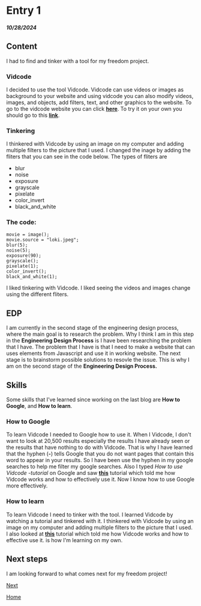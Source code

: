 # Entry 1
##### 10/28/2024

## Content
I had to find and tinker with a tool for my freedom project. 

### Vidcode
I decided to use the tool Vidcode. Vidcode can use videos or images as background to your website and using vidcode you can also modify videos, images, and objects, add filters, text, and other graphics to the website. To go to the vidcode website you can click **[here](https://www.vidcode.com/)**. To try it on your own you should go to this **[link](https://vidcode.com/project/intro)**.

### Tinkering
I thinkered with Vidcode by using an image on my computer and adding multiple filters to the picture that I used. I changed the inage by adding the fliters that you can see in the code below. The types of fliters are 

* blur
* noise
* exposure
* grayscale
* pixelate
* color_invert
* black_and_white

### The code:
```
movie = image();
movie.source = "loki.jpeg";
blur(5);
noise(5);
exposure(90);
grayscale();
pixelate(1);
color_invert();
black_and_white(1);
```

I liked tinkering with Vidcode. I liked seeing the videos and images change using the different fliters. 

## EDP
I am currently in the second stage of the engineering design process, where the main goal is to research the problem. Why I think I am in this step in the **Engineering Design Process** is I have been researching the problem that I have. The problem that I have is that I need to make a website that can uses elements from Javascript and use it in working website. The next stage is to brainstorm possible solutions to resovle the issue. This is why I am on the second stage of the **Engineering Design Process.**

## Skills
Some skills that I’ve learned since working on the last blog are **How to Google**, and **How to learn**.

### How to Google
To learn Vidcode I needed to Google how to use it. When I Vidcode, I don't want to look at 20,500 results especially the results I have already seen or the results that have nothing to do with Vidcode. That is why I have learned that the hyphen (**-**) tells Google that you do not want pages that contain this word to appear in your results. So I have been use the hyphen in my google searches to help me filter my google searches. Also I typed _How to use Vidcode -tutorial_ on Google and saw **[this](https://www.youtube.com/watch?v=vaGk0-yog4g)** tutorial which told me how Vidcode works and how to effectively use it. Now I know how to use Google more effectively.

### How to learn
To learn Vidcode I need to tinker with the tool. I learned Vidcode by watching a tutorial and tinkered with it. I thinkered with Vidcode by using an image on my computer and adding multiple filters to the picture that I used. I also looked at **[this](https://www.youtube.com/watch?v=vaGk0-yog4g)** tutorial which told me how Vidcode works and how to effective use it. is how I'm learning on my own.

## Next steps
I am looking forward to what comes next for my freedom project!

[Next](entry02.md)

[Home](../README.md)
